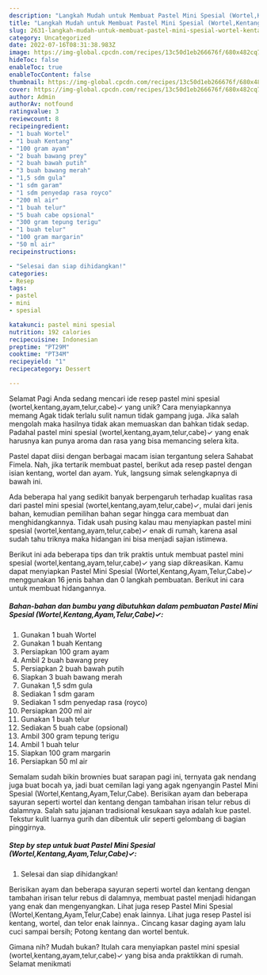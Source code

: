 ```yaml
---
description: "Langkah Mudah untuk Membuat Pastel Mini Spesial (Wortel,Kentang,Ayam,Telur,Cabe)✓ yang Enak, Mengugah Selera"
title: "Langkah Mudah untuk Membuat Pastel Mini Spesial (Wortel,Kentang,Ayam,Telur,Cabe)✓ yang Enak, Mengugah Selera"
slug: 2631-langkah-mudah-untuk-membuat-pastel-mini-spesial-wortel-kentang-ayam-telur-cabe-yang-enak-mengugah-selera
category: Uncategorized
date: 2022-07-16T08:31:38.983Z
image: https://img-global.cpcdn.com/recipes/13c50d1eb266676f/680x482cq70/pastel-mini-spesial-wortelkentangayamtelurcabe-foto-resep-utama.jpg
hideToc: false
enableToc: true
enableTocContent: false
thumbnail: https://img-global.cpcdn.com/recipes/13c50d1eb266676f/680x482cq70/pastel-mini-spesial-wortelkentangayamtelurcabe-foto-resep-utama.jpg
cover: https://img-global.cpcdn.com/recipes/13c50d1eb266676f/680x482cq70/pastel-mini-spesial-wortelkentangayamtelurcabe-foto-resep-utama.jpg
author: Admin
authorAv: notfound
ratingvalue: 3
reviewcount: 8
recipeingredient:
- "1 buah Wortel"
- "1 buah Kentang"
- "100 gram ayam"
- "2 buah bawang prey"
- "2 buah bawah putih"
- "3 buah bawang merah"
- "1,5 sdm gula"
- "1 sdm garam"
- "1 sdm penyedap rasa royco"
- "200 ml air"
- "1 buah telur"
- "5 buah cabe opsional"
- "300 gram tepung terigu"
- "1 buah telur"
- "100 gram margarin"
- "50 ml air"
recipeinstructions:

- "Selesai dan siap dihidangkan!"
categories:
- Resep
tags:
- pastel
- mini
- spesial

katakunci: pastel mini spesial 
nutrition: 192 calories
recipecuisine: Indonesian
preptime: "PT29M"
cooktime: "PT34M"
recipeyield: "1"
recipecategory: Dessert

---
```



Selamat Pagi Anda sedang mencari ide resep pastel mini spesial (wortel,kentang,ayam,telur,cabe)✓ yang unik? Cara menyiapkannya memang Agak tidak terlalu sulit namun tidak gampang juga. Jika salah mengolah maka hasilnya tidak akan memuaskan dan bahkan tidak sedap. Padahal pastel mini spesial (wortel,kentang,ayam,telur,cabe)✓ yang enak harusnya kan punya aroma dan rasa yang bisa memancing selera kita.


Pastel dapat diisi dengan berbagai macam isian tergantung selera Sahabat Fimela. Nah, jika tertarik membuat pastel, berikut ada resep pastel dengan isian kentang, wortel dan ayam. Yuk, langsung simak selengkapnya di bawah ini.

Ada beberapa hal yang sedikit banyak berpengaruh terhadap kualitas rasa dari pastel mini spesial (wortel,kentang,ayam,telur,cabe)✓, mulai dari jenis bahan, kemudian pemilihan bahan segar hingga cara membuat dan menghidangkannya. Tidak usah pusing kalau mau menyiapkan pastel mini spesial (wortel,kentang,ayam,telur,cabe)✓ enak di rumah, karena asal sudah tahu triknya maka hidangan ini bisa menjadi sajian istimewa.


Berikut ini ada beberapa tips dan trik praktis untuk membuat pastel mini spesial (wortel,kentang,ayam,telur,cabe)✓ yang siap dikreasikan. Kamu dapat menyiapkan Pastel Mini Spesial (Wortel,Kentang,Ayam,Telur,Cabe)✓ menggunakan 16 jenis bahan dan 0 langkah pembuatan. Berikut ini cara untuk membuat hidangannya.

<!--inarticleads1-->

##### Bahan-bahan dan bumbu yang dibutuhkan dalam pembuatan Pastel Mini Spesial (Wortel,Kentang,Ayam,Telur,Cabe)✓:

1. Gunakan 1 buah Wortel
1. Gunakan 1 buah Kentang
1. Persiapkan 100 gram ayam
1. Ambil 2 buah bawang prey
1. Persiapkan 2 buah bawah putih
1. Siapkan 3 buah bawang merah
1. Gunakan 1,5 sdm gula
1. Sediakan 1 sdm garam
1. Sediakan 1 sdm penyedap rasa (royco)
1. Persiapkan 200 ml air
1. Gunakan 1 buah telur
1. Sediakan 5 buah cabe (opsional)
1. Ambil 300 gram tepung terigu
1. Ambil 1 buah telur
1. Siapkan 100 gram margarin
1. Persiapkan 50 ml air


Semalam sudah bikin brownies buat sarapan pagi ini, ternyata gak nendang juga buat bocah ya, jadi buat cemilan lagi yang agak ngenyangin Pastel Mini Spesial (Wortel,Kentang,Ayam,Telur,Cabe). Berisikan ayam dan beberapa sayuran seperti wortel dan kentang dengan tambahan irisan telur rebus di dalamnya. Salah satu jajanan tradisional kesukaan saya adalah kue pastel. Tekstur kulit luarnya gurih dan dibentuk ulir seperti gelombang di bagian pinggirnya. 

<!--inarticleads2-->

##### Step by step untuk buat Pastel Mini Spesial (Wortel,Kentang,Ayam,Telur,Cabe)✓:


1. Selesai dan siap dihidangkan!

Berisikan ayam dan beberapa sayuran seperti wortel dan kentang dengan tambahan irisan telur rebus di dalamnya, membuat pastel menjadi hidangan yang enak dan mengenyangkan. Lihat juga resep Pastel Mini Spesial (Wortel,Kentang,Ayam,Telur,Cabe) enak lainnya. Lihat juga resep Pastel isi kentang, wortel, dan telor enak lainnya.. Cincang kasar daging ayam lalu cuci sampai bersih; Potong kentang dan wortel bentuk. 

Gimana nih? Mudah bukan? Itulah cara menyiapkan pastel mini spesial (wortel,kentang,ayam,telur,cabe)✓ yang bisa anda praktikkan di rumah. Selamat menikmati
